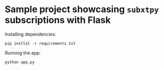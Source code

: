 # Sample project showcasing `subxtpy` subscriptions with Flask

Installing dependencies:
```shell
pip instlal -r requirements.txt
```

Running the app:
```shell
python app.py
```
